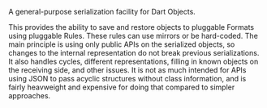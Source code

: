A general-purpose serialization facility for Dart Objects.

This provides the ability to save and restore objects to pluggable
Formats using pluggable Rules.
These rules can use mirrors or be hard-coded. The main principle
is using only public APIs on the serialized objects, so changes to the
internal representation do not break previous serializations. It also handles
cycles, different representations, filling in known objects on the 
receiving side, and other issues. It is not as much intended for
APIs using JSON to pass acyclic structures without class information,
and is fairly heavweight and expensive for doing that compared to simpler
approaches.
